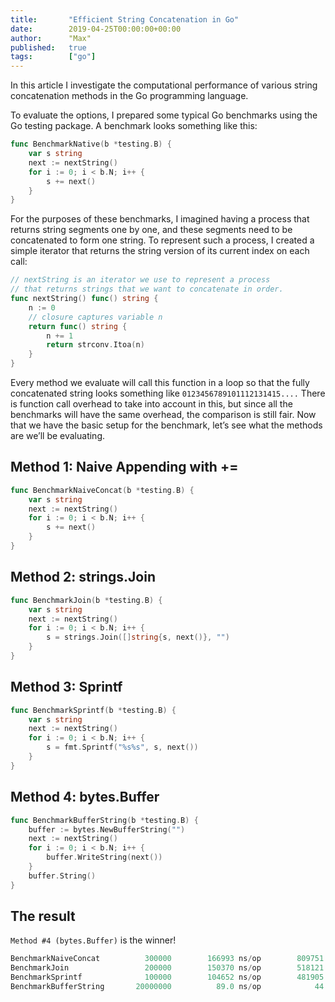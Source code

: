 ```yaml
---
title:       "Efficient String Concatenation in Go"
date:        2019-04-25T00:00:00+00:00
author:      "Max"
published:   true
tags:        ["go"]
---
```


In this article I investigate the computational performance of various string concatenation methods in the Go programming language.

To evaluate the options, I prepared some typical Go benchmarks using the Go testing package. A benchmark looks something like this:

```go
func BenchmarkNative(b *testing.B) {
	var s string
	next := nextString()
	for i := 0; i < b.N; i++ {
		s += next()
	}
}
```

For the purposes of these benchmarks, I imagined having a process that returns string segments one by one, and these segments need to be concatenated to form one string. To represent such a process, I created a simple iterator that returns the string version of its current index on each call:

```go
// nextString is an iterator we use to represent a process
// that returns strings that we want to concatenate in order.
func nextString() func() string {
    n := 0
    // closure captures variable n
    return func() string {
        n += 1
        return strconv.Itoa(n)
    }
}
```

Every method we evaluate will call this function in a loop so that the fully concatenated string looks something like `0123456789101112131415....` There is function call overhead to take into account in this, but since all the benchmarks will have the same overhead, the comparison is still fair. Now that we have the basic setup for the benchmark, let’s see what the methods are we’ll be evaluating.

## Method 1: Naive Appending with +=

```go
func BenchmarkNaiveConcat(b *testing.B) {
	var s string
	next := nextString()
	for i := 0; i < b.N; i++ {
		s += next()
	}
}
```

## Method 2: strings.Join

```go
func BenchmarkJoin(b *testing.B) {
	var s string
	next := nextString()
	for i := 0; i < b.N; i++ {
		s = strings.Join([]string{s, next()}, "")
	}
}
```

## Method 3: Sprintf

```go
func BenchmarkSprintf(b *testing.B) {
	var s string
	next := nextString()
	for i := 0; i < b.N; i++ {
		s = fmt.Sprintf("%s%s", s, next())
	}
}
```

## Method 4: bytes.Buffer

```go
func BenchmarkBufferString(b *testing.B) {
	buffer := bytes.NewBufferString("")
	next := nextString()
	for i := 0; i < b.N; i++ {
		buffer.WriteString(next())
	}
	buffer.String()
}
```

## The result

`Method #4 (bytes.Buffer)` is the winner!

```go
BenchmarkNaiveConcat    	  300000	    166993 ns/op	    809751 B/op	    2 allocs/op
BenchmarkJoin           	  200000	    150370 ns/op	    518121 B/op	    2 allocs/op
BenchmarkSprintf        	  100000	    104652 ns/op	    481905 B/op	    5 allocs/op
BenchmarkBufferString   	20000000	      89.0 ns/op	        44 B/op     0 allocs/op
```
